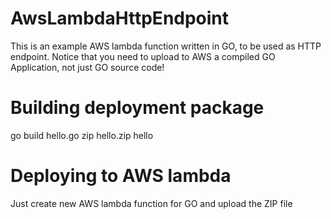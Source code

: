 # AwsLambdaHttpEndpoint
This is an example AWS lambda function written in GO, to be used as HTTP endpoint.
Notice that you need to upload to AWS a compiled GO Application, not just GO source code!

# Building deployment package
go build hello.go
zip hello.zip hello

# Deploying to AWS lambda
Just create new AWS lambda function for GO and upload the ZIP file